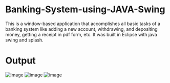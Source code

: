 # Banking-System-using-JAVA-Swing
 This is a window-based application that accomplishes all basic tasks of a banking system like adding a new account, withdrawing, and depositing money, getting a receipt in pdf form, etc. It was built in Eclipse with java swing and splash.
 
 # Output
 
![image](https://user-images.githubusercontent.com/84259402/143532120-a1f33dc7-a7fd-49d9-89a8-5018a4e46cfe.png)
![image](https://user-images.githubusercontent.com/84259402/143532328-0feaa679-d9f3-4efb-9819-613d5205ee2a.png)
![image](https://user-images.githubusercontent.com/84259402/143532384-ef431b83-ad82-4323-93a9-cf35f3f3017d.png)
